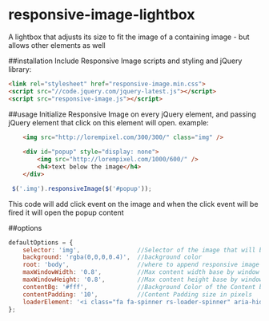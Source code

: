 # responsive-image-lightbox
A lightbox that adjusts its size to fit the image of a containing image - but allows other elements as well

##installation
Include Responsive Image scripts and styling and jQuery library:
```html
<link rel="stylesheet" href="responsive-image.min.css">
<script src="//code.jquery.com/jquery-latest.js"></script> 
<script src="responsive-image.js"></script> 
```

##usage
Initialize Responsive Image on every jQuery element, and passing jQuery element that click on this element will open. example:

````html
    <img src="http://lorempixel.com/300/300/" class="img" />
    
    <div id="popup" style="display: none">
        <img src="http://lorempixel.com/1000/600/" />
        <h4>text below the image</h4>
    </div>
````

````javascript
 $('.img').responsiveImage($('#popup'));
````

This code will add click event on the image and when the click event will be fired it will open the popup content

##options
````javascript
defaultOptions = {
    selector: 'img',                //Selector of the image that will be responsive by it (if there is more then one image)
    background: 'rgba(0,0,0,0.4)',  //background color
    root: 'body',                   //where to append responsive image element
    maxWindowWidth: '0.8',          //Max content width base by window width, ex: 0.9 means the max width will be 90%
    maxWindowHeight: '0.8',         //Max content height base by window height, ex: 0.9 means the max height will be 90%
    contentBg: '#fff',              //Background Color of the Content background
    contentPadding: '10',           //Content Padding size in pixels
    loaderElement: '<i class="fa fa-spinner rs-loader-spinner" aria-hidden="true"></i>',
};
````


